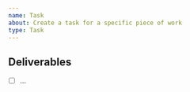 ```yaml
---
name: Task
about: Create a task for a specific piece of work
type: Task
---
```


<!-- Please describe what needs to be done to consider this task completed. -->

## Deliverables

- [ ] ...
